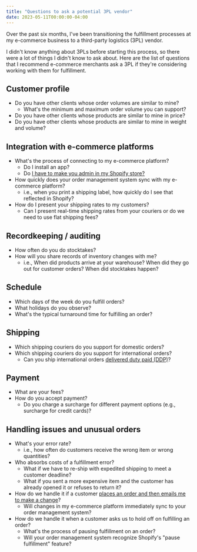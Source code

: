 ```yaml
---
title: "Questions to ask a potential 3PL vendor"
date: 2023-05-11T00:00:00-04:00
---
```


Over the past six months, I've been transitioning the fulfillment processes at my e-commerce business to a third-party logistics (3PL) vendor.

I didn't know anything about 3PLs before starting this process, so there were a lot of things I didn't know to ask about. Here are the list of questions that I recommend e-commerce merchants ask a 3PL if they're considering working with them for fulfillment.

## Customer profile

- Do you have other clients whose order volumes are similar to mine?
  - What's the minimum and maximum order volume you can support?
- Do you have other clients whose products are similar to mine in price?
- Do you have other clients whose products are similar to mine in weight and volume?

## Integration with e-commerce platforms

- What's the process of connecting to my e-commerce platform?
  - Do I install an app?
  - Do [I have to make you admin in my Shopify store?](/retrospectives/2023/04/#everyone-just-gives-us-their-admin-password)
- How quickly does your order management system sync with my e-commerce platform?
  - i.e., when you print a shipping label, how quickly do I see that reflected in Shopify?
- How do I present your shipping rates to my customers?
  - Can I present real-time shipping rates from your couriers or do we need to use flat shipping fees?

## Recordkeeping / auditing

- How often do you do stocktakes?
- How will you share records of inventory changes with me?
  - i.e., When did products arrive at your warehouse? When did they go out for customer orders? When did stocktakes happen?

## Schedule

- Which days of the week do you fulfill orders?
- What holidays do you observe?
- What's the typical turnaround time for fulfilling an order?

## Shipping

- Which shipping couriers do you support for domestic orders?
- Which shipping couriers do you support for international orders?
  - Can you ship international orders [delivered duty paid (DDP)](https://www.investopedia.com/terms/d/delivery-duty-paid.asp)?

## Payment

- What are your fees?
- How do you accept payment?
  - Do you charge a surcharge for different payment options (e.g., surcharge for credit cards)?

## Handling issues and unusual orders

- What's your error rate?
  - i.e., how often do customers receive the wrong item or wrong quantities?
- Who absorbs costs of a fulfillment error?
  - What if we have to re-ship with expedited shipping to meet a customer deadline?
  - What if you sent a more expensive item and the customer has already opened it or refuses to return it?
- How do we handle it if a customer [places an order and then emails me to make a change](/retrospectives/2023/02/#what-if-a-customer-changes-their-order)?
  - Will changes in my e-commerce platform immediately sync to your order management system?
- How do we handle it when a customer asks us to hold off on fulfilling an order?
  - What's the process of pausing fulfillment on an order?
  - Will your order management system recognize Shopify's "pause fulfillment" feature?
